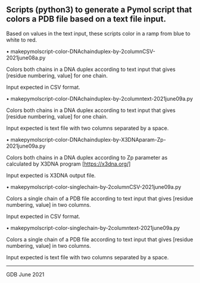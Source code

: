 Scripts (python3) to generate a Pymol script that colors a PDB file based on a text file input.
---
Based on values in the text input, these scripts color in a ramp from blue to white to red.

• makepymolscript-color-DNAchainduplex-by-2columnCSV-2021june08a.py

Colors both chains in a DNA duplex according to text input that gives [residue numbering, value] for one chain.

Input expected in CSV format.

• makepymolscript-color-DNAchainduplex-by-2columntext-2021june09a.py

Colors both chains in a DNA duplex according to text input that gives [residue numbering, value] for one chain.

Input expected is text file with two columns separated by a space.

• makepymolscript-color-DNAchainduplex-by-X3DNAparam-Zp-2021june09a.py

Colors both chains in a DNA duplex according to Zp parameter as calculated by X3DNA program [https://x3dna.org/]

Input expected is X3DNA output file.

• makepymolscript-color-singlechain-by-2columnCSV-2021june09a.py

Colors a single chain of a PDB file according to text input that gives [residue numbering, value] in two columns.

Input expected in CSV format.

• makepymolscript-color-singlechain-by-2columntext-2021june09a.py

Colors a single chain of a PDB file according to text input that gives [residue numbering, value] in two columns.

Input expected is text file with two columns separated by a space.

---

GDB June 2021

